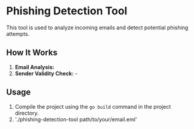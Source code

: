 # Phishing Detection Tool

This tool is used to analyze incoming emails and detect potential phishing attempts.
## How It Works

1. **Email Analysis:** 
2. **Sender Validity Check:** -

## Usage

1. Compile the project using the `go build` command in the project directory.
2. './phishing-detection-tool path/to/your/email.eml'

